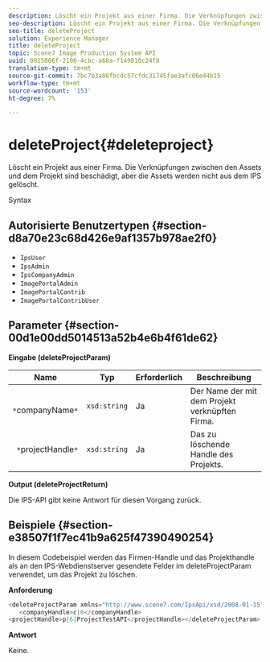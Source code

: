 ```yaml
---
description: Löscht ein Projekt aus einer Firma. Die Verknüpfungen zwischen den Assets und dem Projekt sind beschädigt, aber die Assets werden nicht aus dem IPS gelöscht.
seo-description: Löscht ein Projekt aus einer Firma. Die Verknüpfungen zwischen den Assets und dem Projekt sind beschädigt, aber die Assets werden nicht aus dem IPS gelöscht.
seo-title: deleteProject
solution: Experience Manager
title: deleteProject
topic: Scene7 Image Production System API
uuid: 0915066f-2106-4cbc-a68a-f149810c24f8
translation-type: tm+mt
source-git-commit: 7bc7b3a86fbcdc57cfdc31745fae3afc06e44b15
workflow-type: tm+mt
source-wordcount: '153'
ht-degree: 7%

---
```



# deleteProject{#deleteproject}

Löscht ein Projekt aus einer Firma. Die Verknüpfungen zwischen den Assets und dem Projekt sind beschädigt, aber die Assets werden nicht aus dem IPS gelöscht.

Syntax

## Autorisierte Benutzertypen {#section-d8a70e23c68d426e9af1357b978ae2f0}

* `IpsUser`
* `IpsAdmin`
* `IpsCompanyAdmin`
* `ImagePortalAdmin`
* `ImagePortalContrib`
* `ImagePortalContribUser`

## Parameter {#section-00d1e00dd5014513a52b4e6b4f61de62}

**Eingabe (deleteProjectParam)**

| Name | Typ | Erforderlich | Beschreibung |
|---|---|---|---|
| ` *`companyName`*` | `xsd:string` | Ja | Der Name der mit dem Projekt verknüpften Firma. |
| ` *`projectHandle`*` | `xsd:string` | Ja | Das zu löschende Handle des Projekts. |

**Output (deleteProjectReturn)**

Die IPS-API gibt keine Antwort für diesen Vorgang zurück.

## Beispiele {#section-e38507f1f7ec41b9a625f47390490254}

In diesem Codebeispiel werden das Firmen-Handle und das Projekthandle als an den IPS-Webdienstserver gesendete Felder im deleteProjectParam verwendet, um das Projekt zu löschen.

**Anforderung**

```java
<deleteProjectParam xmlns="http://www.scene7.com/IpsApi/xsd/2008-01-15">
   <companyHandle>c|6</companyHandle>
<projectHandle>p|6|ProjectTestAPI</projectHandle></deleteProjectParam>
```

**Antwort**

Keine.
